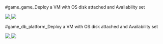 #game_game_Deploy a VM with OS disk attached and Availability set

<a href="https://portal.azure.com/#create/Microsoft.Template/uri/https%3A%2F%2Fraw.githubusercontent.com%2Fmichael92437558%2FMyARMtemplates%2Fmaster%2FMyARMtemplates%2FVM-user-image%2Fgame_template.json" Target="_blank">
    <img src="http://azuredeploy.net/deploybutton.png"/>
</a>
<a href="http://armviz.io/#/?load=https%3A%2F%2Fraw.githubusercontent.com%2Fmichael92437558%2FMyARMtemplates%2Fmaster%2FMyARMtemplates%2FVM-user-image%2Fdb_platform_template.json" target="_blank">
    <img src="http://armviz.io/visualizebutton.png"/>
</a>

#game_db_platform_Deploy a VM with OS disk attached and Availability set

<a href="https://portal.azure.com/#create/Microsoft.Template/uri/https%3A%2F%2Fraw.githubusercontent.com%2Fmichael92437558%2FMyARMtemplates%2Fmaster%2FMyARMtemplates%2FVM-user-image%2Fdb_platform_template.json" Target="_blank">
    <img src="http://azuredeploy.net/deploybutton.png"/>
</a>
<a href="http://armviz.io/#/?load=https%3A%2F%2Fraw.githubusercontent.com%2Fmichael92437558%2FMyARMtemplates%2Fmaster%2FMyARMtemplates%2FVM-user-image%2Fvm-os-attach.json" target="_blank">
    <img src="http://armviz.io/visualizebutton.png"/>
</a>




